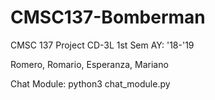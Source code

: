 # CMSC137-Bomberman
CMSC 137 Project
CD-3L
1st Sem AY: '18-'19

Romero, Romario, Esperanza, Mariano

Chat Module:
	python3 chat_module.py